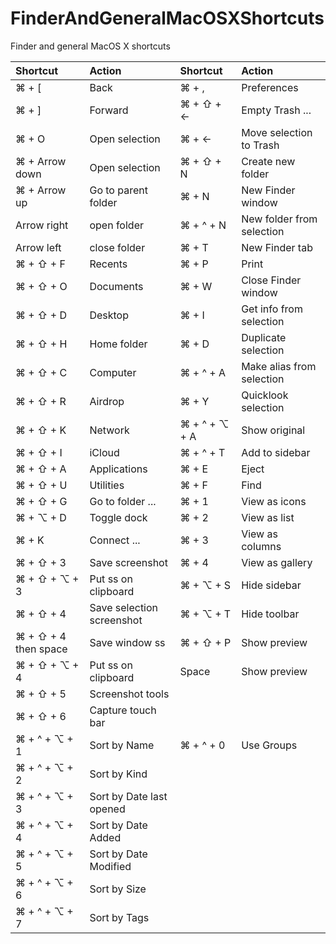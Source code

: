 # FinderAndGeneralMacOSXShortcuts
Finder and general MacOS X shortcuts

| Shortcut             | Action              | Shortcut                | Action                    |
| :------------------- | :------------------ | :---------------------- | :------------------------ |
| ⌘ + [                | Back                | ⌘ + ,                 | Preferences               |
| ⌘ + ]                | Forward             | ⌘ + ⇧ + ← | Empty Trash ...           |
| ⌘ + O                | Open selection      | ⌘ + ←         | Move selection to Trash   |
| ⌘ + Arrow down       | Open selection      | ⌘ + ⇧ + N         | Create new folder         |
| ⌘ + Arrow up         | Go to parent folder | ⌘ + N                 | New Finder window         |
| Arrow right          | open folder         | ⌘ + ^ + N          | New folder from selection |
| Arrow left           | close folder        | ⌘ + T                 | New Finder tab            |
| ⌘ + ⇧ + F            | Recents             | ⌘ + P                 | Print                     |
| ⌘ + ⇧ + O            | Documents           | ⌘ + W                 | Close Finder window       |
| ⌘ + ⇧ + D            | Desktop             | ⌘ + I                 | Get info from selection   |
| ⌘ + ⇧ + H            | Home folder         | ⌘ + D                 | Duplicate selection       |
| ⌘ + ⇧ + C            | Computer            | ⌘ + ^ + A          | Make alias from selection |
| ⌘ + ⇧ + R            | Airdrop             | ⌘ + Y                 | Quicklook selection       |
| ⌘ + ⇧ + K            | Network             | ⌘ + ^ + ⌥ + A    | Show original             |
| ⌘ + ⇧ + I            | iCloud              | ⌘ + ^ + T          | Add to sidebar            |
| ⌘ + ⇧ + A            | Applications        | ⌘ + E                 | Eject                     |
| ⌘ + ⇧ + U            | Utilities           | ⌘ + F                 | Find                      |
| ⌘ + ⇧ + G            | Go to folder ...    | ⌘ + 1                 | View as icons             |
| ⌘ + ⌥ + D            | Toggle dock         | ⌘ + 2                 | View as list              |
| ⌘ + K                | Connect ...         | ⌘ + 3                 | View as columns           |
| ⌘ + ⇧ + 3            | Save screenshot     | ⌘ + 4                 | View as gallery           |
| ⌘ + ⇧ + ⌥ + 3        | Put ss on clipboard | ⌘ + ⌥ + S           | Hide sidebar              |
| ⌘ + ⇧ + 4            | Save selection screenshot | ⌘ + ⌥ + T     | Hide toolbar              |
| ⌘ + ⇧ + 4 then space | Save window ss | ⌘ + ⇧ + P         | Show preview              |
| ⌘ + ⇧ + ⌥ + 4        | Put ss on clipboard | Space                   | Show preview              |
| ⌘ + ⇧ + 5            | Screenshot tools    |
| ⌘ + ⇧ + 6            | Capture touch bar   |
| ⌘ + ^ + ⌥ + 1        | Sort by Name      | ⌘ + ^ + 0          | Use Groups                |
| ⌘ + ^ + ⌥ + 2        | Sort by Kind      |
| ⌘ + ^ + ⌥ + 3        | Sort by Date last opened |
| ⌘ + ^ + ⌥ + 4        | Sort by Date Added       |
| ⌘ + ^ + ⌥ + 5        | Sort by Date Modified    |
| ⌘ + ^ + ⌥ + 6        | Sort by Size       |
| ⌘ + ^ + ⌥ + 7        | Sort by Tags       |
